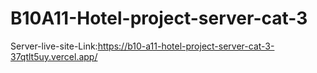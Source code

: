 # B10A11-Hotel-project-server-cat-3
Server-live-site-Link:https://b10-a11-hotel-project-server-cat-3-37qtlt5uy.vercel.app/